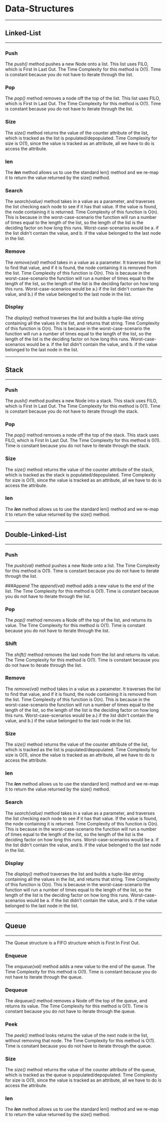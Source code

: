 # Data-Structures




------------------
## Linked-List
-------------------
### Push
The *push()* method pushes a new Node onto a list. This list uses FILO, which is First In Last Out.
The Time Complexity for this method is O(1). Time is constant because you do not have to iterate through the list.

### Pop
The *pop()* method removes a node off the top of the list. This list uses FILO, which is First In Last Out.
The Time Complexity for this method is O(1). Time is constant because you do not have to iterate through the list.

### Size
The *size()* method returns the value of the counter attribute of the list, which is tracked as the list is populated/depopulated.
Time Complexity for size is O(1), since the value is tracked as an attribute, all we have to do is access the attribute.

### __len__
The *__len__* method allows us to use the standard len() method and we re-map it to return the value returned by the size() method.

### Search
The *search(value)* method takes in a value as a parameter, and traverses the list checking each node to see if it has that value.  If the value is found, the node containing it is returned.
Time Complexity of this function is O(n).  This is because in the worst-case-scenario the function will run a number of times equal to the length of the list, so the length of the list is the deciding factor on how long this runs.  Worst-case-scenarios would be a. if the list didn't contain the value, and b. if the value belonged to the last node in the list.

### Remove
The *remove(val)* method takes in a value as a parameter.  It traverses the list to find that value, and if it is found, the node containing it is removed from the list.
Time Complexity of this function is O(n).  This is because in the worst-case-scenario the function will run a number of times equal to the length of the list, so the length of the list is the deciding factor on how long this runs.  Worst-case-scenarios would be a.) if the list didn't contain the value, and b.) if the value belonged to the last node in the list.

### Display
The *display()* method traverses the list and builds a tuple-like string containing all the values in the list, and returns that string.
Time Complexity of this function is O(n).  This is because in the worst-case-scenario the function will run a number of times equal to the length of the list, so the length of the list is the deciding factor on how long this runs.  Worst-case-scenarios would be a. if the list didn't contain the value, and b. if the value belonged to the last node in the list.

------------------
## Stack
-------------------
### Push
The *push()* method pushes a new Node into a stack. This stack uses FILO, which is First In Last Out.
The Time Complexity for this method is 0(1). Time is constant because you do not have to iterate through the stack.

### Pop
The *pop()* method removes a node off the top of the stack. This stack uses FILO, which is First In Last Out.
The Time Complexity for this method is 0(1). Time is constant because you do not have to iterate through the stack.

### Size
The *size()* method returns the value of the counter attribute of the stack, which is tracked as the stack is populated/depopulated.
Time Complexity for size is O(1), since the value is tracked as an attribute, all we have to do is access the attribute.

### __len__
The *__len__* method allows us to use the standard len() method and we re-map it to return the value returned by the size() method.

------------------
## Double-Linked-List
-------------------
### Push
The *push(val)* method pushes a new Node onto a list.
The Time Complexity for this method is O(1). Time is constant because you do not have to iterate through the list.

###Append
The *append(val)* method adds a new value to the end of the list.
The Time Complexity for this method is O(1). Time is constant because you do not have to iterate through the list.

### Pop
The *pop()* method removes a Node off the top of the list, and returns its value.
The Time Complexity for this method is O(1). Time is constant because you do not have to iterate through the list.

### Shift
The *shift()* method removes the last node from the list and returns its value.
The Time Complexity for this method is O(1). Time is constant because you do not have to iterate through the list.

### Remove
The *remove(val)* method takes in a value as a parameter.  It traverses the list to find that value, and if it is found, the node containing it is removed from the list.
Time Complexity of this function is O(n).  This is because in the worst-case-scenario the function will run a number of times equal to the length of the list, so the length of the list is the deciding factor on how long this runs.  Worst-case-scenarios would be a.) if the list didn't contain the value, and b.) if the value belonged to the last node in the list.

### Size
The *size()* method returns the value of the counter attribute of the list, which is tracked as the list is populated/depopulated.
Time Complexity for size is O(1), since the value is tracked as an attribute, all we have to do is access the attribute.

### __len__
The *__len__* method allows us to use the standard len() method and we re-map it to return the value returned by the size() method.

### Search
The *search(value)* method takes in a value as a parameter, and traverses the list checking each node to see if it has that value.  If the value is found, the node containing it is returned.
Time Complexity of this function is O(n).  This is because in the worst-case-scenario the function will run a number of times equal to the length of the list, so the length of the list is the deciding factor on how long this runs.  Worst-case-scenarios would be a. if the list didn't contain the value, and b. if the value belonged to the last node in the list.


### Display
The *display()* method traverses the list and builds a tuple-like string containing all the values in the list, and returns that string.
Time Complexity of this function is O(n).  This is because in the worst-case-scenario the function will run a number of times equal to the length of the list, so the length of the list is the deciding factor on how long this runs.  Worst-case-scenarios would be a. if the list didn't contain the value, and b. if the value belonged to the last node in the list.


-------------------
## Queue
-------------------
The Queue structure is a FIFO structure which is First In First Out. 

### Enqueue
The *enqueue(val)* method adds a new value to the end of the queue.
The Time Complexity for this method is O(1). Time is constant because you do not have to iterate through the queue.

### Dequeue
The *dequeue()* method removes a Node off the top of the queue, and returns its value.
The Time Complexity for this method is O(1). Time is constant because you do not have to iterate through the queue.

### Peek
The *peek()* method looks returns the value of the next node in the list, without removing that node.
The Time Complexity for this method is O(1). Time is constant because you do not have to iterate through the queue.

### Size
The *size()* method returns the value of the counter attribute of the queue, which is tracked as the queue is populated/depopulated.
Time Complexity for size is O(1), since the value is tracked as an attribute, all we have to do is access the attribute.

### __len__
The *__len__* method allows us to use the standard len() method and we re-map it to return the value returned by the size() method.